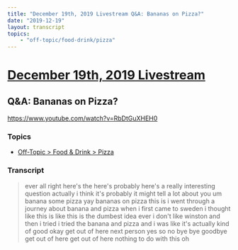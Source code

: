 ```yaml
---
title: "December 19th, 2019 Livestream Q&A: Bananas on Pizza?"
date: "2019-12-19"
layout: transcript
topics:
    - "off-topic/food-drink/pizza"
---
```

# [December 19th, 2019 Livestream](../2019-12-19.md)
## Q&A: Bananas on Pizza?
https://www.youtube.com/watch?v=RbDtGuXHEH0

### Topics
* [Off-Topic > Food & Drink > Pizza](../topics/off-topic/food-drink/pizza.md)

### Transcript

> ever all right here's the here's probably here's a really interesting question actually i think it's probably it might tell a lot about you um banana some pizza yay bananas on pizza this is i went through a journey about banana and pizza when i first came to sweden i thought like this is like this is the dumbest idea ever i don't like winston and then i tried i tried the banana and pizza and i was like it's actually kind of good okay get out of here next person yes so no bye bye goodbye get out of here get out of here nothing to do with this oh
